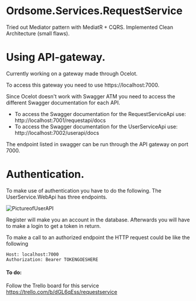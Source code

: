 # Ordsome.Services.RequestService

Tried out Mediator pattern with MediatR + CQRS. Implemented Clean Architecture (small flaws).

# Using API-gateway.

Currently working on a gateway made through Ocelot.

To access this gateway you need to use https://localhost:7000.

Since Ocelot doesn't work with Swagger ATM you need to access the different Swagger documentation for each API.

- To access the Swagger documentation for the RequestServiceApi use: http://localhost:7001/requestapi/docs
- To access the Swagger documentation for the UserServiceApi use: http://localhost:7002/userapi/docs

The endpoint listed in swagger can be run through the API gateway on port 7000. 

# Authentication.

To make use of authentication you have to do the following. 
The UserService.WebApi has three endpoints.

![PictureofUserAPI](https://imgur.com/pDbBWai)

Register will make you an account in the database. Afterwards you will have to make a login to get a token in return.

To make a call to an authorized endpoint the HTTP request could be like the following

```GET api/requests HTTP/1.1
Host: localhost:7000
Authorization: Bearer TOKENGOESHERE
```


#### To do: 
Follow the Trello board for this service
https://trello.com/b/dGL6qEss/requestservice
